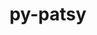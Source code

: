 ---
title: "py-patsy"
layout: cache
categories: [package, develop-2025-05-18]
meta: {"compilers": ["none"], "num_specs": 1, "num_specs_by_stack": {"e4s": 1, "root": 1}, "oss": ["ubuntu22.04"], "platforms": ["linux"], "stacks": ["e4s", "root"], "targets": ["x86_64_v3"], "versions": ["0.5.4"]}
spec_details: [{"compiler": "none", "hash": "uobapfwh6ldga2ynhcjiuzbmblpykoej", "os": "ubuntu22.04", "platform": "linux", "size": "-", "stacks": ["e4s", "root"], "target": "x86_64_v3", "variants": ["build_system=python_pip", "~splines"], "versions": ["0.5.4"]}]
---